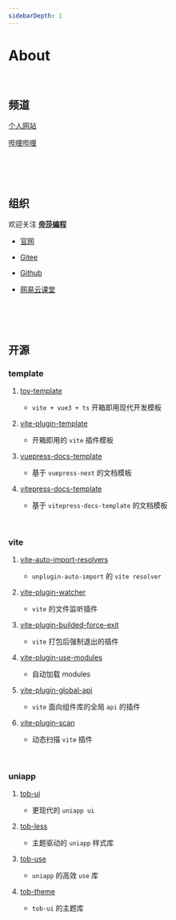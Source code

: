 ```yaml
---
sidebarDepth: 1
---
```


# About


<br />


## 频道

[个人网站](https://mt3.netlify.app/)

[哔哩哔哩](https://space.bilibili.com/590784571)


<br />
<br />
<br />

## 组织


欢迎关注 [**帝莎编程**](http://dishaxy.dishait.cn/)
- [官网](http://dishaxy.dishait.cn/)
- [Gitee](https://gitee.com/dishait)

- [Github](https://github.com/dishait)

- [网易云课堂](https://study.163.com/provider/480000001892585/index.htm?share=2&shareId=480000001892585)


<br />
<br />
<br />

## 开源

### template

1. [tov-template](https://github.com/dishait/tov-template)
   -  `vite + vue3 + ts` 开箱即用现代开发模板

2. [vite-plugin-template](https://github.com/dishait/vite-plugin-template)
   - 开箱即用的 `vite` 插件模板

3. [vuepress-docs-template](https://github.com/dishait/vuepress-docs-template)
   -  基于 `vuepress-next` 的文档模板

4. [vitepress-docs-template](https://github.com/dishait/vitepress-docs-template)
   -  基于 `vitepress-docs-template` 的文档模板


<br />


### vite

1. [vite-auto-import-resolvers](https://github.com/dishait/vite-auto-import-resolvers)
   - `unplugin-auto-import` 的 `vite resolver`

2. [vite-plugin-watcher](https://github.com/dishait/vite-plugin-watcher)
   - `vite` 的文件监听插件

3. [vite-plugin-builded-force-exit](https://github.com/dishait/vite-plugin-builded-force-exit)
   - `vite` 打包后强制退出的插件 


4. [vite-plugin-use-modules](https://github.com/dishait/vite-plugin-use-modules)
   - 自动加载 modules

5. [vite-plugin-global-api](https://github.com/dishait/vite-plugin-global-api)
   - `vite` 面向组件库的全局 `api` 的插件

6. [vite-plugin-scan](https://github.com/dishait/vite-plugin-scan)
   - 动态扫描 `vite` 插件


<br />

### uniapp

1. [tob-ui](https://github.com/dishait/tob-ui)
   - 更现代的 `uniapp ui`

2. [tob-less](https://github.com/dishait/tob-less)
   - 主题驱动的 `uniapp` 样式库

2. [tob-use](https://github.com/dishait/tob-use)
   - `uniapp` 的高效 `use` 库

3. [tob-theme](https://github.com/dishait/tob-less)
   - `tob-ui` 的主题库
